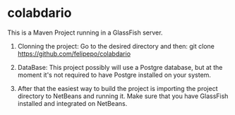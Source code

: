 # colabdario

This is a Maven Project running in a GlassFish server.

1) Clonning the project:
Go to the desired directory and then:
git clone https://github.com/felipepo/colabdario

2) DataBase:
This project possibly will use a Postgre database, but at the moment it's not required to have Postgre installed
on your system.

3) After that the easiest way to build the project is importing the project directory to NetBeans and running it.
Make sure that you have GlassFish installed and integrated on NetBeans.
